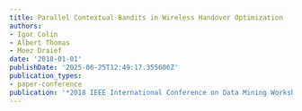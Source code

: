 ```yaml
---
title: Parallel Contextual Bandits in Wireless Handover Optimization
authors:
- Igor Colin
- Albert Thomas
- Moez Draief
date: '2018-01-01'
publishDate: '2025-06-25T12:49:17.355606Z'
publication_types:
- paper-conference
publication: '*2018 IEEE International Conference on Data Mining Workshops (ICDMW)*'
---
```

